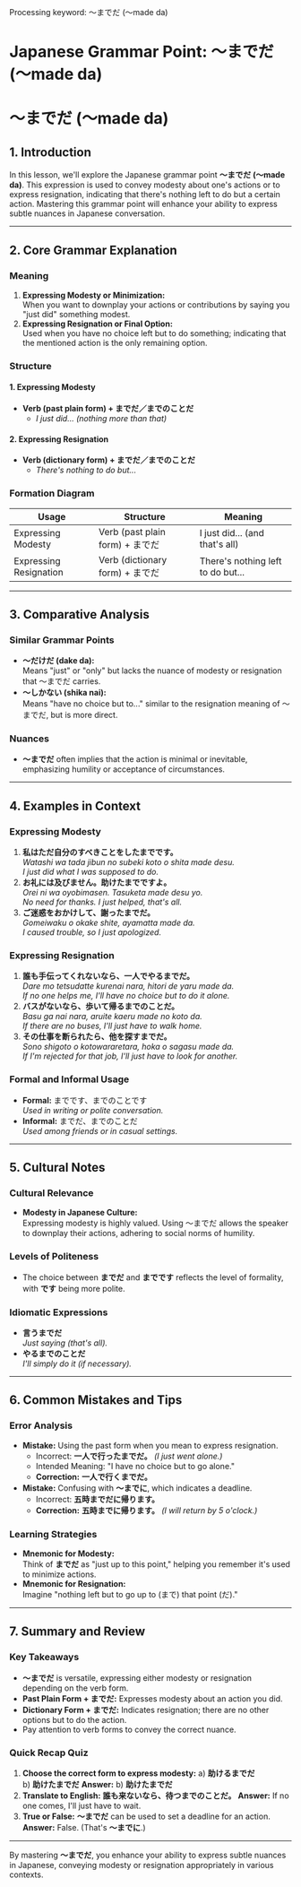Processing keyword: ～までだ (～made da)
# Japanese Grammar Point: ～までだ (～made da)
# ～までだ (～made da)
## 1. Introduction
In this lesson, we'll explore the Japanese grammar point **～までだ (～made da)**. This expression is used to convey modesty about one's actions or to express resignation, indicating that there's nothing left to do but a certain action. Mastering this grammar point will enhance your ability to express subtle nuances in Japanese conversation.

---
## 2. Core Grammar Explanation
### Meaning
1. **Expressing Modesty or Minimization:**  
   When you want to downplay your actions or contributions by saying you "just did" something modest.
2. **Expressing Resignation or Final Option:**  
   Used when you have no choice left but to do something; indicating that the mentioned action is the only remaining option.
### Structure
#### 1. Expressing Modesty
- **Verb (past plain form) + までだ／までのことだ**
  - *I just did... (nothing more than that)*
#### 2. Expressing Resignation
- **Verb (dictionary form) + までだ／までのことだ**
  - *There's nothing to do but...*
### Formation Diagram
| Usage                   | Structure                                     | Meaning                                       |
|-------------------------|-----------------------------------------------|-----------------------------------------------|
| Expressing Modesty      | Verb (past plain form) + までだ                | I just did... (and that's all)                |
| Expressing Resignation  | Verb (dictionary form) + までだ                | There's nothing left to do but...             |
---
## 3. Comparative Analysis
### Similar Grammar Points
- **～だけだ (dake da):**  
  Means "just" or "only" but lacks the nuance of modesty or resignation that ～までだ carries.
- **～しかない (shika nai):**  
  Means "have no choice but to..." similar to the resignation meaning of ～までだ, but is more direct.
### Nuances
- **～までだ** often implies that the action is minimal or inevitable, emphasizing humility or acceptance of circumstances.
---
## 4. Examples in Context
### Expressing Modesty
1. **私はただ自分のすべきことをしたまでです。**  
   *Watashi wa tada jibun no subeki koto o shita made desu.*  
   *I just did what I was supposed to do.*
2. **お礼には及びません。助けたまでですよ。**  
   *Orei ni wa oyobimasen. Tasuketa made desu yo.*  
   *No need for thanks. I just helped, that's all.*
3. **ご迷惑をおかけして、謝ったまでだ。**  
   *Gomeiwaku o okake shite, ayamatta made da.*  
   *I caused trouble, so I just apologized.*
### Expressing Resignation
1. **誰も手伝ってくれないなら、一人でやるまでだ。**  
   *Dare mo tetsudatte kurenai nara, hitori de yaru made da.*  
   *If no one helps me, I'll have no choice but to do it alone.*
2. **バスがないなら、歩いて帰るまでのことだ。**  
   *Basu ga nai nara, aruite kaeru made no koto da.*  
   *If there are no buses, I'll just have to walk home.*
3. **その仕事を断られたら、他を探すまでだ。**  
   *Sono shigoto o kotowararetara, hoka o sagasu made da.*  
   *If I'm rejected for that job, I'll just have to look for another.*
### Formal and Informal Usage
- **Formal:** までです、までのことです  
  *Used in writing or polite conversation.*
- **Informal:** までだ、までのことだ  
  *Used among friends or in casual settings.*
---
## 5. Cultural Notes
### Cultural Relevance
- **Modesty in Japanese Culture:**  
  Expressing modesty is highly valued. Using ～までだ allows the speaker to downplay their actions, adhering to social norms of humility.
### Levels of Politeness
- The choice between **までだ** and **までです** reflects the level of formality, with **です** being more polite.
### Idiomatic Expressions
- **言うまでだ**  
  *Just saying (that's all).*
- **やるまでのことだ**  
  *I'll simply do it (if necessary).*
---
## 6. Common Mistakes and Tips
### Error Analysis
- **Mistake:** Using the past form when you mean to express resignation.
  - Incorrect: **一人で行ったまでだ。** *(I just went alone.)*
  - Intended Meaning: "I have no choice but to go alone."
  - **Correction:** **一人で行くまでだ。**
- **Mistake:** Confusing with **～までに**, which indicates a deadline.
  - Incorrect: **五時までだに帰ります。**
  - **Correction:** **五時までに帰ります。** *(I will return by 5 o'clock.)*
### Learning Strategies
- **Mnemonic for Modesty:**  
  Think of **までだ** as "just up to this point," helping you remember it's used to minimize actions.
- **Mnemonic for Resignation:**  
  Imagine "nothing left but to go up to (まで) that point (だ)."
---
## 7. Summary and Review
### Key Takeaways
- **～までだ** is versatile, expressing either modesty or resignation depending on the verb form.
- **Past Plain Form + までだ:** Expresses modesty about an action you did.
- **Dictionary Form + までだ:** Indicates resignation; there are no other options but to do the action.
- Pay attention to verb forms to convey the correct nuance.
### Quick Recap Quiz
1. **Choose the correct form to express modesty:**
   a) **助けるまでだ**  
   b) **助けたまでだ**
   **Answer:** b) **助けたまでだ**
2. **Translate to English:**
   **誰も来ないなら、待つまでのことだ。**
   **Answer:** If no one comes, I'll just have to wait.
3. **True or False:**
   **～までだ** can be used to set a deadline for an action.
   **Answer:** False. (That's **～までに**.)
---
By mastering **～までだ**, you enhance your ability to express subtle nuances in Japanese, conveying modesty or resignation appropriately in various contexts.
